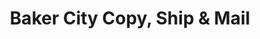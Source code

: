---
title: "Baker City Copy, Ship & Mail"
url: /baker-city/baker-city-copy-ship-und-mail/
shop: Kopieren
---